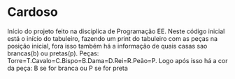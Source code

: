 # Cardoso
Início do projeto feito na disciplica de Programação EE. Neste código inicial está o início do tabuleiro, fazendo um print do tabuleiro com as peças na posição inicial, fora isso também há a informação de quais casas sao brancas(b) ou pretas(p). Peças: Torre=T.Cavalo=C.Bispo=B.Dama=D.Rei=R.Peão=P. Logo após isso há a cor da peça: B se for branca ou P se for preta
